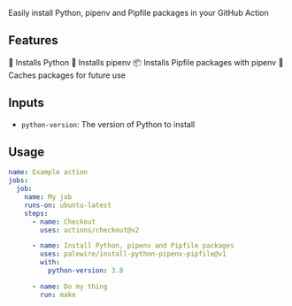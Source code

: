 Easily install Python, pipenv and Pipfile packages in your GitHub Action

## Features

🐍 Installs Python
🔨 Installs pipenv
📦 Installs Pipfile packages with pipenv
💽 Caches packages for future use

## Inputs

* `python-version`: The version of Python to install

## Usage

```yaml
name: Example action
jobs:
  job:
    name: My job
    runs-on: ubuntu-latest
    steps:
      - name: Checkout
        uses: actions/checkout@v2

      - name: Install Python, pipenv and Pipfile packages
        uses: palewire/install-python-pipenv-pipfile@v1
        with:
          python-version: 3.8

      - name: Do my thing
        run: make
```
